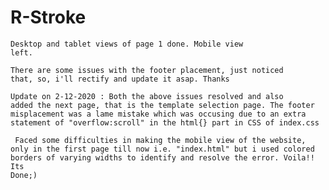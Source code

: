 # R-Stroke

<code>Desktop and tablet views of page 1 done. Mobile view left.</code>


<code>There are some issues with the footer placement, just noticed that, so, i'll rectify and update it asap. Thanks</code>

<code>Update on 2-12-2020 : Both the above issues resolved and also added the next page, that is the template selection page. The footer misplacement was a lame mistake which was occusing due to an extra statement of "overflow:scroll" in the html{} part in CSS of index.css <br> Faced some difficulties in making the mobile view of the website, only in the first page till now i.e. "index.html" but i used colored borders of varying widths to identify and resolve the error. Voila!! Its Done;)</code>
